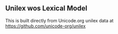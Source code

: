 Unilex wos Lexical Model
----------------------

This is built directly from Unicode.org unilex data at
https://github.com/unicode-org/unilex
